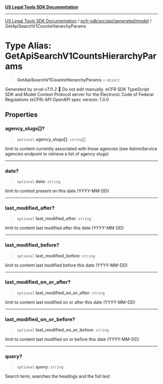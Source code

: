 [**US Legal Tools SDK Documentation**](../../../../../../README.md)

***

[US Legal Tools SDK Documentation](../../../../../../README.md) / [ecfr-sdk/src/api/generated/model](../README.md) / GetApiSearchV1CountsHierarchyParams

# Type Alias: GetApiSearchV1CountsHierarchyParams

> **GetApiSearchV1CountsHierarchyParams** = `object`

Generated by orval v7.11.2 🍺
Do not edit manually.
eCFR SDK
TypeScript SDK and Model Context Protocol server for the Electronic Code of Federal Regulations (eCFR) API
OpenAPI spec version: 1.0.0

## Properties

### agency\_slugs\[\]?

> `optional` **agency\_slugs\[\]**: `string`[]

limit to content currently associated with these agencies (see AdminService agencies endpoint to retrieve a list of agency slugs)

***

### date?

> `optional` **date**: `string`

limit to content present on this date (YYYY-MM-DD)

***

### last\_modified\_after?

> `optional` **last\_modified\_after**: `string`

limit to content last modified after this date (YYYY-MM-DD)

***

### last\_modified\_before?

> `optional` **last\_modified\_before**: `string`

limit to content last modified before this date (YYYY-MM-DD)

***

### last\_modified\_on\_or\_after?

> `optional` **last\_modified\_on\_or\_after**: `string`

limit to content last modified on or after this date (YYYY-MM-DD)

***

### last\_modified\_on\_or\_before?

> `optional` **last\_modified\_on\_or\_before**: `string`

limit to content last modified on or before this date (YYYY-MM-DD)

***

### query?

> `optional` **query**: `string`

Search term; searches the headings and the full text
